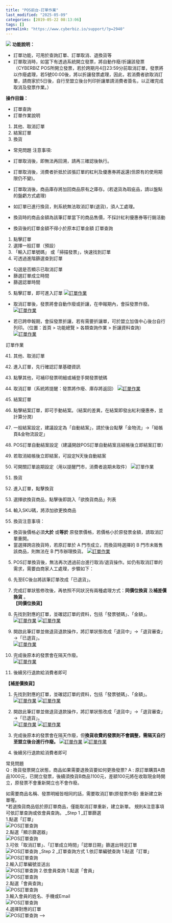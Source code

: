 ```yaml
---
title: "POS前台-訂單作業"
last_modified: "2025-05-09"
categories: [2019-05-22 08:13:06]
tags: []
permalink: "https://www.cyberbiz.io/support/?p=2940"
---
```


![](https://www.cyberbiz.io/support/wp-content/uploads/企業版.png) **功能說明：**  

* 訂單功能，可用於查詢訂單、訂單取消、退換貨等
* 訂單取消時，如當下有透過系統開立發票，將自動作廢/折讓該發票  
（CYBERBIZ
POS所開立發票，若於跨期月4日23:59分前取消訂單，發票將以作廢處理，若5號00:00後，將以折讓發票處理，因此，若消費者欲取消訂單，請商家於5日後，自行至盟立後台列印折讓單請消費者簽名，以正確完成取消及發票作業。）

**操作目錄：**

* 訂單查詢
* 訂單作業說明
1. 其他、取消訂單
2. 結案訂單
3. 換貨
* 常見問題
注意事項:  

* 訂單取消後，即無法再回溯，請再三確認後執行。
* 訂單取消後，消費者折抵於該張訂單的紅利及優惠券將返還(但原有的使用期限仍不變)。
* 訂單取消後，商品庫存將加回商品原有之庫存。(若退貨為瑕疵品，請以盤點的盤虧方式處理)
* 如訂單已進行換貨，則系統無法取消訂單(退貨)，須人工處理。
* 換貨時的商品金額為該筆訂單當下的商品售價，不採計紅利優惠券等行銷活動
* 換貨後的訂單金額不得小於原本訂單金額
訂單查詢

1. 點擊訂單
2. 選擇一般訂單（預設）
3. 「輸入訂單號碼」 或「掃描發票」，快速找到訂單
4. 可透過進階篩選查到訂單
* 勾選是否顯示已取消訂單
* 篩選訂單成立時間
* 篩選認單時間
5. 點擊訂單，即可進入訂單
[![訂單作業](https://www.cyberbiz.io/support/wp-content/uploads/POS前台訂單作業1.png)](https://www.cyberbiz.io/support/wp-content/uploads/POS前台訂單作業1.png)  

* 取消訂單後，發票將會自動作廢或折讓，在申報期內，會採發票作廢。 [![訂單作業](https://www.cyberbiz.io/support/wp-content/uploads/取消訂單作廢發票.png)](https://www.cyberbiz.io/support/wp-content/uploads/取消訂單作廢發票.png)  

* 若已跨申報期，會採發票折讓，若有需要折讓單，可於盟立加值中心後台自行列印。（位置：首頁 > 功能總覽 > 各類查詢作業 > 折讓資料查詢） [![訂單作業](https://www.cyberbiz.io/support/wp-content/uploads/取消訂單折讓發票.png)](https://www.cyberbiz.io/support/wp-content/uploads/取消訂單折讓發票.png)  

訂單作業

41. 其他、取消訂單


1. 進入訂單，先行確認訂單基礎資訊
2. 點擊其他，可補印發票明細或補登手開發票號碼
3. 取消訂單（系統將提醒：發票將作廢、庫存將返回）
[![訂單作業](https://www.cyberbiz.io/support/wp-content/uploads/POS前台訂單作業2.png)](https://www.cyberbiz.io/support/wp-content/uploads/POS前台訂單作業2.png)  

42. 結案訂單


1. 點擊結案訂單，即可手動結案。（結案的差異，在結案即發出紅利優惠券，並計算分潤）
2. 一般結案設定，建議設定為「自動結案」，請於後台點擊「金物流」→「結帳頁&金物流設定」
3. POS訂單自動結案設定（建議開啟POS訂單自動結案且結帳後立即結案訂單）
4. 若取消結帳後立即結案，可設定N天後自動結案
5. 可開關訂單逾期設定（用以提醒門市，消費者逾期未取件）
![訂單作業](https://www.cyberbiz.io/support/wp-content/uploads/POS前台訂單作業3.png)  

43. 換貨


1. 進入訂單，點擊換貨
2. 選擇欲換貨商品，點擊後即跳入「欲換貨商品」列表
3. 輸入SKU碼，將添加欲更換商品
4. 換貨注意事項： 
* 換貨後價格必須**大於** 或**等於** 原發票價格，若價格小於原發票金額，請取消訂單重開。
* 當選擇跨店換貨時，若原訂單於 A 門市成立，而換貨時選擇的 B 門市未販售該商品，則無法在 B 門市辦理換貨。
[![訂單作業](https://www.cyberbiz.io/support/wp-content/uploads/POS前台訂單作業4.png)](https://www.cyberbiz.io/support/wp-content/uploads/POS前台訂單作業4.png)  

5. POS訂單換貨後，無法再次透過前台進行取消/退貨操作。如仍有取消訂單的需求，需要由商家人工處理，步驟如下：  


1. 先至EC後台將該筆訂單改成「已退貨」。
2. 完成訂單狀態修改後，再依照不同狀況有兩種處理方式：**同價位換貨** 及**補差價換貨** 。   
**【同價位換貨】**  

1. 先找到對應的訂單，並確認訂單的資料，包括「發票號碼」、「金額」。  
[![訂單作業](https://www.cyberbiz.io/support/wp-content/uploads/POS前台訂單操作06.png)](https://www.cyberbiz.io/support/wp-content/uploads/POS前台訂單操作06.png) [![訂單作業](https://www.cyberbiz.io/support/wp-content/uploads/POS前台訂單操作07.png)](https://www.cyberbiz.io/support/wp-content/uploads/POS前台訂單操作07.png)

2. 開啟此筆訂單並做退貨退款操作，將訂單狀態改成「退貨中」→「退貨審查」→「已退貨」。  
[![訂單作業](https://www.cyberbiz.io/support/wp-content/uploads/POS前台訂單操作08.png)](https://www.cyberbiz.io/support/wp-content/uploads/POS前台訂單操作08.png)

3. 完成後原本的發票會在隔天作廢。  
[![訂單作業](https://www.cyberbiz.io/support/wp-content/uploads/POS前台訂單操作09.png)](https://www.cyberbiz.io/support/wp-content/uploads/POS前台訂單操作09.png)

4. 後續另行退款給消費者即可

**【補差價換貨】**  

1. 先找到對應的訂單，並確認訂單的資料，包括「發票號碼」、「金額」。  
[![訂單作業](https://www.cyberbiz.io/support/wp-content/uploads/POS前台訂單操作10.png)](https://www.cyberbiz.io/support/wp-content/uploads/POS前台訂單操作10.png) [![訂單作業](https://www.cyberbiz.io/support/wp-content/uploads/POS前台訂單操作11.png)](https://www.cyberbiz.io/support/wp-content/uploads/POS前台訂單操作11.png)

2. 開啟此筆訂單並做退貨退款操作，將訂單狀態改成「退貨中」→「退貨審查」→「已退貨」。  
[![訂單作業](https://www.cyberbiz.io/support/wp-content/uploads/POS前台訂單操作12.png)](https://www.cyberbiz.io/support/wp-content/uploads/POS前台訂單操作12.png) [![訂單作業](https://www.cyberbiz.io/support/wp-content/uploads/POS前台訂單操作13.png)](https://www.cyberbiz.io/support/wp-content/uploads/POS前台訂單操作13.png)

3. 完成後原本的發票會在隔天作廢，但**換貨收費的發票則不會調整，需隔天自行至盟立後台進行作廢。** [![訂單作業](https://www.cyberbiz.io/support/wp-content/uploads/POS前台訂單操作14.png)](https://www.cyberbiz.io/support/wp-content/uploads/POS前台訂單操作14.png) [![訂單作業](https://www.cyberbiz.io/support/wp-content/uploads/POS前台訂單操作15.png)](https://www.cyberbiz.io/support/wp-content/uploads/POS前台訂單操作15.png)
4. 後續另行退款給消費者即可


常見問題  
Q : 換貨發票開立狀態，商品如果需要退換貨要如何更換發票? A :
原訂單購買A商品1000元，已開立發票，後續須換貨B商品1100元，差額100元將在收取現金時開立，原發票不會重新開立也不會作廢。  

如需要商品名稱、發票明細皆相同的話，需要取消訂單(原發票作廢) 重新建立新單喔。  
*若退換貨商品低於原訂單商品，僅能取消訂單重新，建立新單。 規則&注意事項  
可依訂單查詢或依會員查詢。 _Step 1  _訂單篩選  
1.點選「訂單」  
![POS訂單查詢](https://www.cyberbiz.co/support/wp-content/uploads/2019/05/Search1.png)  
2.點選「顯示篩選器」  
![POS訂單查詢](https://www.cyberbiz.co/support/wp-content/uploads/2019/08/訂單查詢1.jpg)  
3.可依「取消訂單」、「訂單成立時間」「認單日期」篩選出特定訂單  
![POS訂單查詢](https://www.cyberbiz.co/support/wp-content/uploads/2019/08/訂單查詢2.jpg) _Step 2  _訂單查詢方式 1.依訂單編號查詢 1.點選「訂單」  
![POS訂單查詢](https://www.cyberbiz.co/support/wp-content/uploads/2019/05/Search1.png)  
2.輸入訂單編號並送出  
![POS訂單查詢](https://www.cyberbiz.co/support/wp-content/uploads/2019/05/Search2.png) 2.依會員查詢 1.點選「會員」  
![POS訂單查詢](https://www.cyberbiz.co/support/wp-content/uploads/2019/05/Search3.png)  
2.點選「會員查詢」  
![POS訂單查詢](https://www.cyberbiz.co/support/wp-content/uploads/2019/05/Search4.png)  
3.輸入會員的姓名、手機或Email  
![POS訂單查詢](https://www.cyberbiz.co/support/wp-content/uploads/2019/05/Search5.png)  
4.選擇對應的訂單  
![POS訂單查詢](https://www.cyberbiz.co/support/wp-content/uploads/2019/05/Search6.png) \-->


